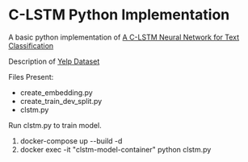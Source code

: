 # C-LSTM Python Implementation

A basic python implementation of [A C-LSTM Neural Network for Text Classification](https://arxiv.org/pdf/1511.08630.pdf)

Description of [Yelp Dataset](https://www.yelp.com/dataset/documentation/main)

Files Present:
  + create_embedding.py
  + create_train_dev_split.py
  + clstm.py

Run clstm.py to train model.
  1) docker-compose up --build -d
  2) docker exec -it "clstm-model-container" python clstm.py
